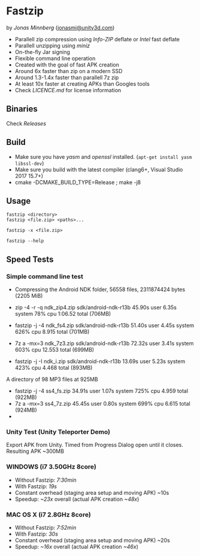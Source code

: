# Fastzip
by _Jonas Minnberg_ (jonasmi@unity3d.com)

* Parallell zip compression using *Info-ZIP* deflate or *Intel* fast deflate
* Parallell unzipping using *miniz*
* On-the-fly Jar signing
* Flexible command line operation
* Created with the goal of fast APK creation
* Around 6x faster than zip on a modern SSD
* Around 1.3-1.4x faster than parallell 7z zip
* At least 10x faster at creating APKs than Googles tools
* Check _LICENCE.md_ for license information

## Binaries

Check *Releases*

## Build

* Make sure you have *yasm* and *openssl* installed. (`apt-get install yasm libssl-dev`)
* Make sure you build with the latest compiler (clang6+, Visual Studio 2017 15.7+)
* cmake -DCMAKE_BUILD_TYPE=Release ; make -j8

## Usage

    fastzip <directory>
    fastzip <file.zip> <paths>...

	fastzip -x <file.zip>

	fastzip --help

## Speed Tests

### Simple command line test

* Compressing the Android NDK folder, 56558 files, 2311874424 bytes (2205 MiB)

* zip -4 -r -q ndk_zip4.zip sdk/android-ndk-r13b  45.90s user 6.35s system 78% cpu 1:06.52 total (706MB)
* fastzip -j -4 ndk_fs4.zip sdk/android-ndk-r13b  51.40s user 4.45s system 626% cpu 8.915 total (701MB)
* 7z a -mx=3 ndk_7z3.zip sdk/android-ndk-r13b  72.32s user 3.41s system 603% cpu 12.553 total (699MB)
* fastzip -j -I ndk_i.zip sdk/android-ndk-r13b  13.69s user 5.23s system 423% cpu 4.468 total (893MB)

A directory of 98 MP3 files at 925MB

* fastzip -j -4 ss4_fs.zip   34.91s user 1.07s system 725% cpu 4.959 total (922MB)
* 7z a -mx=3 ss4_7z.zip   45.45s user 0.80s system 699% cpu 6.615 total (924MB)
*
### Unity Test (Unity Teleporter Demo)

Export APK from Unity. Timed from Progress Dialog open until it closes. Resulting APK ~300MB

### WINDOWS (i7 3.50GHz 8core)
* Without Fastzip: *7:30min*
* With Fastzip: *19s*
* Constant overhead (staging area setup and moving APK) ~10s
* Speedup: *~23x* overall (actual APK creation *~48x*)

### MAC OS X (i7 2.8GHz 8core)
* Without Fastzip: *7:52min*
* With Fastzip: *30s*
* Constant overhead (staging area setup and moving APK) ~20s
* Speedup: *~16x* overall (actual APK creation *~46x*)

